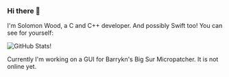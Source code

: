 ### Hi there 👋
I'm Solomon Wood, a C and C++ developer. And possibly Swift too! You can see for yourself:

![GitHub Stats!](https://github-readme-stats.vercel.app/api/top-langs/?username=Solomon-Wood&layout=compact&bg_color=30,b3ffe4,b3efff)

Currently I'm working on a GUI for Barrykn's Big Sur Micropatcher. It is not online yet.

<!--
**Solomon-Wood/Solomon-Wood** is a ✨ _special_ ✨ repository because its `README.md` (this file) appears on your GitHub profile.

Here are some ideas to get you started:

- 🔭 I’m currently working on ...
- 🌱 I’m currently learning ...
- 👯 I’m looking to collaborate on ...
- 🤔 I’m looking for help with ...
- 💬 Ask me about ...
- 📫 How to reach me: ...
- 😄 Pronouns: ...
- ⚡ Fun fact: ...
-->
